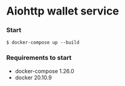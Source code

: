 # Aiohttp wallet service

### Start

```
$ docker-compose up --build
```

### Requirements to start

- docker-compose 1.26.0
- docker 20.10.9
